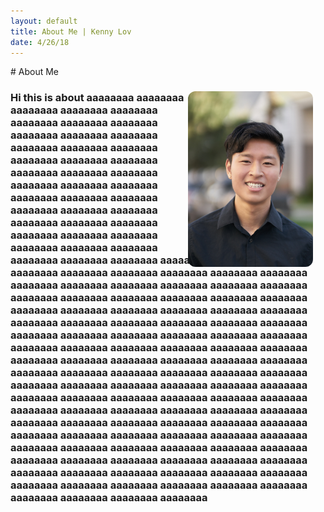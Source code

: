 ```yaml
---
layout: default
title: About Me | Kenny Lov
date: 4/26/18
---
```

<style> nav ul li:nth-child(2) { text-decoration: underline;} 
  img {
  float: right; 
  width:200px;
  height:280x; 
  border-radius: 12px;
  position: relative;
  right: 20px;
  top: 40px;
}
</style>



<p>
<img src="linkedin pic.jpg">
</p>
# About Me

<h3 style = "margin-right: 0px;">
Hi this is about aaaaaaaa aaaaaaaa aaaaaaaa aaaaaaaa aaaaaaaa aaaaaaaa aaaaaaaa aaaaaaaa aaaaaaaa aaaaaaaa aaaaaaaa aaaaaaaa aaaaaaaa aaaaaaaa aaaaaaaa aaaaaaaa aaaaaaaa aaaaaaaa aaaaaaaa aaaaaaaa aaaaaaaa aaaaaaaa aaaaaaaa aaaaaaaa aaaaaaaa aaaaaaaa aaaaaaaa aaaaaaaa aaaaaaaa aaaaaaaa aaaaaaaa aaaaaaaa aaaaaaaa aaaaaaaa aaaaaaaa aaaaaaaa aaaaaaaa aaaaaaaa aaaaaaaa aaaaaaaa aaaaaaaa aaaaaaaa aaaaaaaa aaaaaaaa aaaaaaaa aaaaaaaa aaaaaaaa aaaaaaaa aaaaaaaa aaaaaaaa aaaaaaaa aaaaaaaa aaaaaaaa aaaaaaaa aaaaaaaa aaaaaaaa aaaaaaaa aaaaaaaa aaaaaaaa aaaaaaaa aaaaaaaa aaaaaaaa aaaaaaaa aaaaaaaa aaaaaaaa aaaaaaaa aaaaaaaa aaaaaaaa aaaaaaaa aaaaaaaa aaaaaaaa aaaaaaaa aaaaaaaa aaaaaaaa aaaaaaaa aaaaaaaa aaaaaaaa aaaaaaaa aaaaaaaa aaaaaaaa aaaaaaaa aaaaaaaa aaaaaaaa aaaaaaaa aaaaaaaa aaaaaaaa aaaaaaaa aaaaaaaa aaaaaaaa aaaaaaaa aaaaaaaa aaaaaaaa aaaaaaaa aaaaaaaa aaaaaaaa aaaaaaaa aaaaaaaa aaaaaaaa aaaaaaaa aaaaaaaa aaaaaaaa aaaaaaaa aaaaaaaa aaaaaaaa aaaaaaaa aaaaaaaa aaaaaaaa aaaaaaaa aaaaaaaa aaaaaaaa aaaaaaaa aaaaaaaa aaaaaaaa aaaaaaaa aaaaaaaa aaaaaaaa aaaaaaaa aaaaaaaa aaaaaaaa aaaaaaaa aaaaaaaa aaaaaaaa aaaaaaaa aaaaaaaa aaaaaaaa aaaaaaaa aaaaaaaa aaaaaaaa aaaaaaaa aaaaaaaa aaaaaaaa aaaaaaaa aaaaaaaa aaaaaaaa aaaaaaaa aaaaaaaa aaaaaaaa aaaaaaaa aaaaaaaa aaaaaaaa aaaaaaaa aaaaaaaa aaaaaaaa aaaaaaaa aaaaaaaa aaaaaaaa aaaaaaaa aaaaaaaa aaaaaaaa aaaaaaaa aaaaaaaa aaaaaaaa aaaaaaaa aaaaaaaa aaaaaaaa aaaaaaaa
  </h3>
